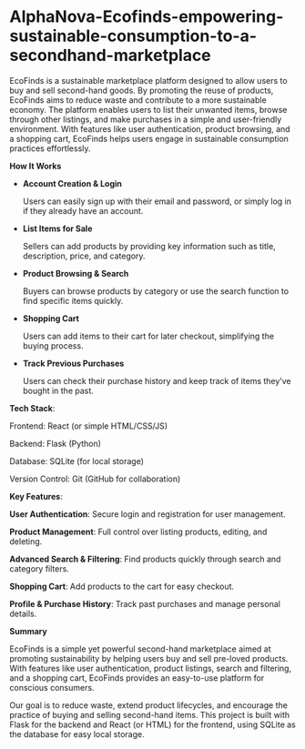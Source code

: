 # AlphaNova-Ecofinds-empowering-sustainable-consumption-to-a-secondhand-marketplace
EcoFinds is a sustainable marketplace platform designed to allow users to buy and sell second-hand goods. By promoting the reuse of products, EcoFinds aims to reduce waste and contribute to a more sustainable economy. The platform enables users to list their unwanted items, browse through other listings, and make purchases in a simple and user-friendly environment. With features like user authentication, product browsing, and a shopping cart, EcoFinds helps users engage in sustainable consumption practices effortlessly.

**How It Works**

* **Account Creation & Login**
  
  Users can easily sign up with their email and password, or simply log in if they already have an account.

* **List Items for Sale**

  Sellers can add products by providing key information such as title, description, price, and category.

* **Product Browsing & Search**

  Buyers can browse products by category or use the search function to find specific items quickly.

* **Shopping Cart**

  Users can add items to their cart for later checkout, simplifying the buying process.

* **Track Previous Purchases**

  Users can check their purchase history and keep track of items they’ve bought in the past.




**Tech Stack**:

Frontend: React (or simple HTML/CSS/JS)

Backend: Flask (Python)

Database: SQLite (for local storage)

Version Control: Git (GitHub for collaboration)


**Key Features**:

**User Authentication**: Secure login and registration for user management.

**Product Management**: Full control over listing products, editing, and deleting.

**Advanced Search & Filtering**: Find products quickly through search and category filters.

**Shopping Cart**: Add products to the cart for easy checkout.

**Profile & Purchase History**: Track past purchases and manage personal details.

**Summary**

EcoFinds is a simple yet powerful second-hand marketplace aimed at promoting sustainability by helping users buy and sell pre-loved products. With features like user authentication, product listings, search and filtering, and a shopping cart, EcoFinds provides an easy-to-use platform for conscious consumers.

Our goal is to reduce waste, extend product lifecycles, and encourage the practice of buying and selling second-hand items. This project is built with Flask for the backend and React (or HTML) for the frontend, using SQLite as the database for easy local storage.
